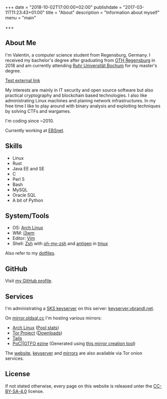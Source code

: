 +++
date = "2018-10-02T17:00:00+02:00"
publishdate = "2017-03-11T11:23:43+01:00"
title = "About"
description = "Information about myself"
menu = "main"

+++

## About Me

I'm Valentin, a computer science student from Regensburg, Germany.  I received
my bachelor's degree after graduating from [OTH Regensburg][1] in 2018 and am
currently attending [Ruhr Universität Bochum][26] for my master's degree.

[Test external link](https://example.com)

My interests are mainly in IT security and open source software but also
practical cryptography and blockchain based technologies.  I also like
administrating Linux machines and planing network infrastructures.  In my free
time I like to play around with binary analysis and exploiting techniques by
solving CTFs and wargames.

I'm coding since ~2010.

Currently working at [EBSnet][2].

## Skills

 * Linux
 * Rust
 * Java EE and SE
 * C
 * Perl 5
 * Bash
 * MySQL
 * Oracle SQL
 * A bit of Python

## System/Tools

 * OS: [Arch Linux][3]
 * WM: [i3wm][4]
 * Editor: [Vim][5]
 * Shell: [Zsh][6] with [oh-my-zsh][7] and [antigen][8] in [tmux][9]

Also refer to my [dotfiles][10].

## GitHub

Visit [my GitHub profile][11].

## Services

I'm administrating a [SKS keyserver][13] on this server:
[keyserver.vbrandl.net][14].

On [mirror.oldsql.cc][17] I'm hosting various mirrors:

 * [Arch Linux][18] ([Pool stats][19])
 * [Tor Project][20] ([Downloads][21])
 * [Tails][22]
 * [PoC||GTFO ezine][23] (Generated using [this mirror creation tool][24])

The [website][15], [keyserver][16] and [mirrors][25] are also available via Tor
onion services.

## License

If not stated otherwise, every page on this website is released unter the
[CC-BY-SA-4.0][12] license.

[1]: https://www.oth-regensburg.de/
[2]: http://ebsnet.de/
[3]: https://archlinux.org
[4]: https://i3wm.org/
[5]: http://www.vim.org
[6]: https://www.zsh.org/
[7]: https://github.com/robbyrussell/oh-my-zsh
[8]: http://antigen.sharats.me/
[9]: https://tmux.github.io/
[10]: https://github.com/vbrandl/dotfiles
[11]: https://github.com/vbrandl
[12]: https://github.com/vbrandl/vbrandl.net/blob/master/LICENSE
[13]: https://sks-keyservers.net/
[14]: https://keyserver.vbrandl.net/
[15]: http://womux7pjybmp6i5q.onion/
[16]: http://yevybz7bh2ge5pct.onion/
[17]: https://mirror.oldsql.cc/
[18]: https://mirror.oldsql.cc/archlinux/
[19]: https://www.archlinux.org/mirrors/vbrandl.net/
[20]: https://mirror.oldsql.cc/tor/
[21]: https://mirror.oldsql.cc/tor/dist/
[22]: https://mirror.oldsql.cc/tails/
[23]: https://mirror.oldsql.cc/pocorgtfo/
[24]: https://github.com/vbrandl/pocorgtfo-mirror/
[25]: http://oldsqlid5444gjnhxeio2esjnatksjrfcyhec2dbqa3ur3hazlsj4xqd.onion/
[26]: https://www.ruhr-uni-bochum.de/
